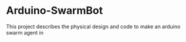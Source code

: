# Arduino-SwarmBot
This project describes the physical design and code to make an arduino swarm agent in 
